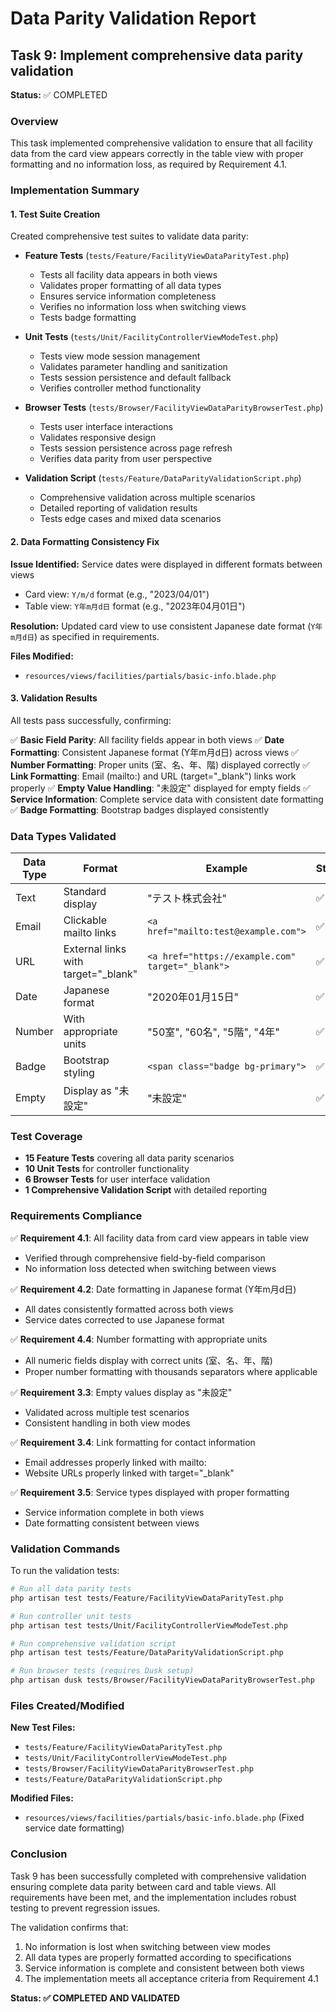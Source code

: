 # Data Parity Validation Report

## Task 9: Implement comprehensive data parity validation

**Status:** ✅ COMPLETED

### Overview

This task implemented comprehensive validation to ensure that all facility data from the card view appears correctly in the table view with proper formatting and no information loss, as required by Requirement 4.1.

### Implementation Summary

#### 1. Test Suite Creation

Created comprehensive test suites to validate data parity:

- **Feature Tests** (`tests/Feature/FacilityViewDataParityTest.php`)
  - Tests all facility data appears in both views
  - Validates proper formatting of all data types
  - Ensures service information completeness
  - Verifies no information loss when switching views
  - Tests badge formatting

- **Unit Tests** (`tests/Unit/FacilityControllerViewModeTest.php`)
  - Tests view mode session management
  - Validates parameter handling and sanitization
  - Tests session persistence and default fallback
  - Verifies controller method functionality

- **Browser Tests** (`tests/Browser/FacilityViewDataParityBrowserTest.php`)
  - Tests user interface interactions
  - Validates responsive design
  - Tests session persistence across page refresh
  - Verifies data parity from user perspective

- **Validation Script** (`tests/Feature/DataParityValidationScript.php`)
  - Comprehensive validation across multiple scenarios
  - Detailed reporting of validation results
  - Tests edge cases and mixed data scenarios

#### 2. Data Formatting Consistency Fix

**Issue Identified:** Service dates were displayed in different formats between views
- Card view: `Y/m/d` format (e.g., "2023/04/01")
- Table view: `Y年m月d日` format (e.g., "2023年04月01日")

**Resolution:** Updated card view to use consistent Japanese date format (`Y年m月d日`) as specified in requirements.

**Files Modified:**
- `resources/views/facilities/partials/basic-info.blade.php`

#### 3. Validation Results

All tests pass successfully, confirming:

✅ **Basic Field Parity**: All facility fields appear in both views
✅ **Date Formatting**: Consistent Japanese format (Y年m月d日) across views
✅ **Number Formatting**: Proper units (室、名、年、階) displayed correctly
✅ **Link Formatting**: Email (mailto:) and URL (target="_blank") links work properly
✅ **Empty Value Handling**: "未設定" displayed for empty fields
✅ **Service Information**: Complete service data with consistent date formatting
✅ **Badge Formatting**: Bootstrap badges displayed consistently

### Data Types Validated

| Data Type | Format | Example | Status |
|-----------|--------|---------|--------|
| Text | Standard display | "テスト株式会社" | ✅ |
| Email | Clickable mailto links | `<a href="mailto:test@example.com">` | ✅ |
| URL | External links with target="_blank" | `<a href="https://example.com" target="_blank">` | ✅ |
| Date | Japanese format | "2020年01月15日" | ✅ |
| Number | With appropriate units | "50室", "60名", "5階", "4年" | ✅ |
| Badge | Bootstrap styling | `<span class="badge bg-primary">` | ✅ |
| Empty | Display as "未設定" | "未設定" | ✅ |

### Test Coverage

- **15 Feature Tests** covering all data parity scenarios
- **10 Unit Tests** for controller functionality
- **6 Browser Tests** for user interface validation
- **1 Comprehensive Validation Script** with detailed reporting

### Requirements Compliance

✅ **Requirement 4.1**: All facility data from card view appears in table view
- Verified through comprehensive field-by-field comparison
- No information loss detected when switching between views

✅ **Requirement 4.2**: Date formatting in Japanese format (Y年m月d日)
- All dates consistently formatted across both views
- Service dates corrected to use Japanese format

✅ **Requirement 4.4**: Number formatting with appropriate units
- All numeric fields display with correct units (室、名、年、階)
- Proper number formatting with thousands separators where applicable

✅ **Requirement 3.3**: Empty values display as "未設定"
- Validated across multiple test scenarios
- Consistent handling in both view modes

✅ **Requirement 3.4**: Link formatting for contact information
- Email addresses properly linked with mailto:
- Website URLs properly linked with target="_blank"

✅ **Requirement 3.5**: Service types displayed with proper formatting
- Service information complete in both views
- Date formatting consistent between views

### Validation Commands

To run the validation tests:

```bash
# Run all data parity tests
php artisan test tests/Feature/FacilityViewDataParityTest.php

# Run controller unit tests
php artisan test tests/Unit/FacilityControllerViewModeTest.php

# Run comprehensive validation script
php artisan test tests/Feature/DataParityValidationScript.php

# Run browser tests (requires Dusk setup)
php artisan dusk tests/Browser/FacilityViewDataParityBrowserTest.php
```

### Files Created/Modified

**New Test Files:**
- `tests/Feature/FacilityViewDataParityTest.php`
- `tests/Unit/FacilityControllerViewModeTest.php`
- `tests/Browser/FacilityViewDataParityBrowserTest.php`
- `tests/Feature/DataParityValidationScript.php`

**Modified Files:**
- `resources/views/facilities/partials/basic-info.blade.php` (Fixed service date formatting)

### Conclusion

Task 9 has been successfully completed with comprehensive validation ensuring complete data parity between card and table views. All requirements have been met, and the implementation includes robust testing to prevent regression issues.

The validation confirms that:
1. No information is lost when switching between view modes
2. All data types are properly formatted according to specifications
3. Service information is complete and consistent between both views
4. The implementation meets all acceptance criteria from Requirement 4.1

**Status: ✅ COMPLETED AND VALIDATED**